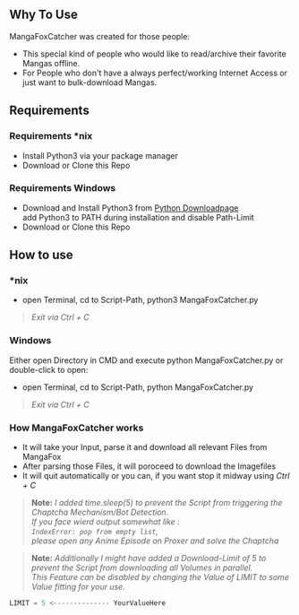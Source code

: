 ## Why To Use

MangaFoxCatcher was created for those people:
* This special kind of people who would like to read/archive their favorite Mangas offline.
* For People who don't have a always perfect/working Internet Access or just want to bulk-download Mangas.

## Requirements

### Requirements \*nix

* Install Python3 via your package manager
* Download or Clone this Repo

### Requirements Windows

* Download and Install Python3 from [Python Downloadpage](https://www.python.org/downloads/release/python-360/)  
add Python3 to PATH during installation and disable Path-Limit
* Download or Clone this Repo

## How to use

### \*nix
* open Terminal, cd to Script-Path, python3 MangaFoxCatcher.py

>*Exit via Ctrl + C*

### Windows
Either open Directory in CMD and execute python MangaFoxCatcher.py or double-click to open:
* open Terminal, cd to Script-Path, python MangaFoxCatcher.py

>*Exit via Ctrl + C*

### How MangaFoxCatcher works

* It will take your Input, parse it and download all relevant Files from MangaFox
* After parsing those Files, it will poroceed to download the Imagefiles
* It will quit automatically or you can, if you want stop it midway using *Ctrl + C*

>**Note:** *I added time.sleep(5) to prevent the Script from triggering the Chaptcha Mechanism/Bot Detection.  
If you face wierd output somewhat like :  
```IndexError: pop from empty list```,  
please open any Anime Episode on Proxer and solve the Chaptcha*

>**Note:** *Additionally I might have added a Download-Limit of 5 to prevent the Script from downloading all Volumes in parallel.  
This Feature can be disabled by changing the Value of LIMIT to some Value fitting for your use.*

```python
LIMIT = 5 <-------------- YourValueHere
```